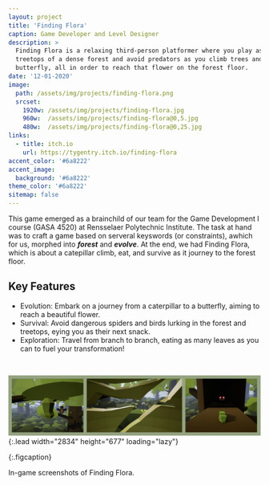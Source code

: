 ```yaml
---
layout: project
title: 'Finding Flora'
caption: Game Developer and Level Designer
description: >
  Finding Flora is a relaxing third-person platformer where you play as a simple caterpillar, infatuated with a beautiful flower you saw as you hatched from your egg. Traverse the
  treetops of a dense forest and avoid predators as you climb trees and hop from branch to branch to eat tasty leaves. Eat enough and you are able to metamorphose into an exquisite
  butterfly, all in order to reach that flower on the forest floor.
date: '12-01-2020'
image: 
  path: /assets/img/projects/finding-flora.png
  srcset: 
    1920w: /assets/img/projects/finding-flora.jpg
    960w:  /assets/img/projects/finding-flora@0,5.jpg
    480w:  /assets/img/projects/finding-flora@0,25.jpg
links:
  - title: itch.io
    url: https://tygentry.itch.io/finding-flora
accent_color: '#6a8222'
accent_image:
  background: '#6a8222'
theme_color: '#6a8222'
sitemap: false
---
```


This game emerged as a brainchild of our team for the Game Development I course (GASA 4520) at Rensselaer Polytechnic Institute. The task at hand was to craft a game based on serveral keyswords (or constraints), awhich for us, morphed into ***forest*** and ***evolve***. At the end, we had Finding Flora, which is about a catepillar climb, eat, and survive as it journey to the forest floor.

## Key Features

* Evolution: Embark on a journey from a caterpillar to a butterfly, aiming to reach a beautiful flower.
* Survival: Avoid dangerous spiders and birds lurking in the forest and treetops, eying you as their next snack.
* Exploration: Travel from branch to branch, eating as many leaves as you can to fuel your transformation!

&nbsp;

![Full-width image](/assets/img/projects/finding-flora_demo.png){:.lead width="2834" height="677" loading="lazy"}

{:.figcaption}

In-game screenshots of Finding Flora.